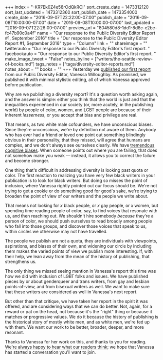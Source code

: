+++
index = "-KR7Ek0Z4e58rOdQkRCI"
sort_create_date = 1473312120
sort_last_updated = 1473312360
sort_publish_date = 1473354000
create_date = "2016-09-07T22:22:00-07:00"
publish_date = "2016-09-08T10:00:00-07:00"
date = "2016-09-08T10:00:00-07:00"
last_updated = "2016-09-07T22:26:00-07:00"
preview_url = "804580d8-1dd1-8d8c-e2be-fc47b90c0a4f"
name = "Our response to the Public Diversity Editor Report #1, September 2016"
title = "Our response to the Public Diversity Editor Report #1, September 2016"
type = "Column"
link = ""
shareimage = ""
twitterauto = "Our response to our Public Diversity Editor's first report. "
facebookauto = "Our response to our Public Diversity Editor's first report. "
make_image_tweet = "False"
notes_byline = ["writers/the-seattle-review-of-books.md"]
tags_notes = ["tags/diversity-editor-reports.md"]
notes_about = ""
books = ""
+++
Yesterday we [published our first report](http://www.seattlereviewofbooks.com/notes/2016/09/07/public-diversity-editor-report-1-september-2016/) from our Public Diversity Editor, Vanessa Willoughby. As promised, we published it with minimal stylistic editing, all of which Vanessa approved before publication. 

Why are we publishing a diversity report? It's a question worth asking again, and the answer is simple: either you think that the world is just and that the inequalities experienced in our society (or, more acutely, in the publishing world) by people of color, women, and LGBT people are because of their inherent _lesserness_, or you accept that bias and privilege are real. 

That means, as two white male cofounders, we have unconscious biases. Since they're unconscious, we're by definition not aware of them. Anybody who has ever had a friend or loved one point out something blindingly obvious in their personality, that they missed, will agree that humans are complex, and we don't always see ourselves clearly. We have [tremendous cognitive biases](https://betterhumans.coach.me/cognitive-bias-cheat-sheet-55a472476b18#.hbespdh84). When someone points out where you are failing, that does not somehow make you weak — instead, it allows you to correct the failure and become stronger. 

<div class="break"></div>

One thing that's difficult in addressing diversity is looking past quota or color. The first reaction to realizing you have very few black writers in your publication is to look for black writers. But doing so misses the point of inclusion, where Vanessa rightly pointed out our focus should be. We're not trying to get a cookie or do something good for good's sake, we're trying to broaden the point of view of our writers and the people we write about. 

That means not looking for _x_ black people, or _x_ gay people, or _x_ women, but spending time reading people of color, say, to find voices that resonate with us, and then reaching out. We shouldn't hire somebody _because_ they're a person of color, we should push ourselves to read broadly among people who fall into those groups, and discover those voices that speak to us, within circles we otherwise may not have travelled. 

The people we publish are not a quota, they are individuals with viewpoints, aspirations, and biases of their own, and widening our circle by including them makes the varied points of view we publish more interesting. If, with their help, we lean away from the mean of the history of publishing, that strengthens us.

<div class="break"></div>

The only thing we missed seeing mention in Vanessa's report this time was how we did with inclusion of LGBT folks and issues. We have published pieces by or about genderqueer and trans writers, from gay and lesbian points-of-view, and from bisexual writers as well. We want to make sure that these writers are considered as well in Vanessa's next report. 

But other than that critique, we have taken her report in the spirit it was offered, and are considering ways that we can do better. Not, again, for a reward or pat on the head, not because it's the "right" thing or because it matches or progressive values. We do it because the history of publishing is the historical story of mostly white men, and as white men, we're fed up with them. We want our work to be better, broader, deeper, and more resonant. 

Thanks to Vanessa for her work on this, and thanks to you for reading. [We're always happy to hear what our readers think](http://www.seattlereviewofbooks.com/about); we hope that Vanessa has started a conversation you'll want to join.